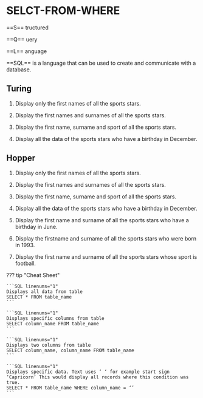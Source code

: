 # SELCT-FROM-WHERE

==S== tructured 

==Q== uery 

==L== anguage

==SQL== is a language that can be used to create and communicate with a database.


## Turing

1. Display only the first names of all the sports stars.

2. Display the first names and surnames of all the sports stars.

3. Display the first name, surname and sport of all the sports stars.

4. Display all the data of the sports stars who have a birthday in December. 

## Hopper

1. Display only the first names of all the sports stars.

2. Display the first names and surnames of all the sports stars.

3. Display the first name, surname and sport of all the sports stars.

4. Display all the data of the sports stars who have a birthday in December. 

5. Display the first name and surname of all the sports stars who have a birthday in June.

6. Display the firstname and surname of all the sports stars who were born in 1993. 

7. Display the first name and surname of all the sports stars whose sport is football.

??? tip "Cheat Sheet"

    ```SQL linenums="1"
    Displays all data from table
    SELECT * FROM table_name
    ```
  
    ```SQL linenums="1"
    Displays specific columns from table
    SELECT column_name FROM table_name
    ```
  
    ```SQL linenums="1"
    Displays two columns from table
    SELECT column_name, column_name FROM table_name
    ```
  
    ```SQL linenums="1"
    Displays specific data. Text uses ‘ ‘ for example start sign ‘Capricorn’ This would display all records where this condition was true. 
    SELECT * FROM table_name WHERE column_name = ‘’
    ```

